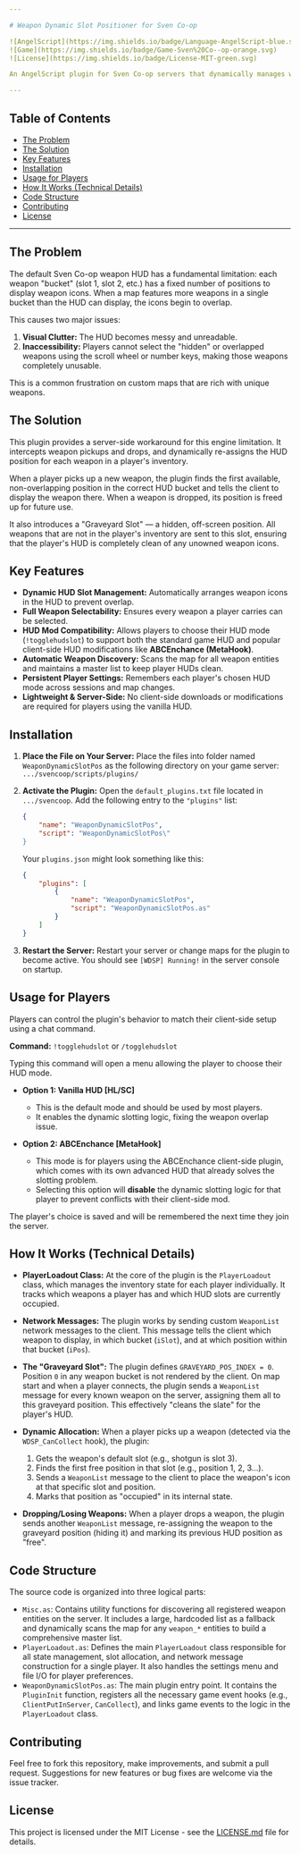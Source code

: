 ```yaml
---

# Weapon Dynamic Slot Positioner for Sven Co-op

![AngelScript](https://img.shields.io/badge/Language-AngelScript-blue.svg)
![Game](https://img.shields.io/badge/Game-Sven%20Co--op-orange.svg)
![License](https://img.shields.io/badge/License-MIT-green.svg)

An AngelScript plugin for Sven Co-op servers that dynamically manages weapon HUD slots to prevent overlap and ensure all weapons are selectable, especially on maps with a large number of custom weapons.

---
```


## Table of Contents
* [The Problem](#the-problem)
* [The Solution](#the-solution)
* [Key Features](#key-features)
* [Installation](#installation)
* [Usage for Players](#usage-for-players)
* [How It Works (Technical Details)](#how-it-works-technical-details)
* [Code Structure](#code-structure)
* [Contributing](#contributing)
* [License](#license)

---

## The Problem

The default Sven Co-op weapon HUD has a fundamental limitation: each weapon "bucket" (slot 1, slot 2, etc.) has a fixed number of positions to display weapon icons. When a map features more weapons in a single bucket than the HUD can display, the icons begin to overlap.

This causes two major issues:
1.  **Visual Clutter:** The HUD becomes messy and unreadable.
2.  **Inaccessibility:** Players cannot select the "hidden" or overlapped weapons using the scroll wheel or number keys, making those weapons completely unusable.

This is a common frustration on custom maps that are rich with unique weapons.

## The Solution

This plugin provides a server-side workaround for this engine limitation. It intercepts weapon pickups and drops, and dynamically re-assigns the HUD position for each weapon in a player's inventory.

When a player picks up a new weapon, the plugin finds the first available, non-overlapping position in the correct HUD bucket and tells the client to display the weapon there. When a weapon is dropped, its position is freed up for future use.

It also introduces a "Graveyard Slot" — a hidden, off-screen position. All weapons that are not in the player's inventory are sent to this slot, ensuring that the player's HUD is completely clean of any unowned weapon icons.

## Key Features

-   **Dynamic HUD Slot Management:** Automatically arranges weapon icons in the HUD to prevent overlap.
-   **Full Weapon Selectability:** Ensures every weapon a player carries can be selected.
-   **HUD Mod Compatibility:** Allows players to choose their HUD mode (`!togglehudslot`) to support both the standard game HUD and popular client-side HUD modifications like **ABCEnchance (MetaHook)**.
-   **Automatic Weapon Discovery:** Scans the map for all weapon entities and maintains a master list to keep player HUDs clean.
-   **Persistent Player Settings:** Remembers each player's chosen HUD mode across sessions and map changes.
-   **Lightweight & Server-Side:** No client-side downloads or modifications are required for players using the vanilla HUD.

## Installation

1.  **Place the File on Your Server:**
    Place the files into folder named `WeaponDynamicSlotPos` as the following directory on your game server:
    `.../svencoop/scripts/plugins/`

2.  **Activate the Plugin:**
    Open the `default_plugins.txt` file located in `.../svencoop`. Add the following entry to the `"plugins"` list:

    ```json
    {
        "name": "WeaponDynamicSlotPos",
        "script": "WeaponDynamicSlotPos\"
    }
    ```
    Your `plugins.json` might look something like this:
    ```json
    {
        "plugins": [
            {
                "name": "WeaponDynamicSlotPos",
                "script": "WeaponDynamicSlotPos.as"
            }
        ]
    }
    ```

3.  **Restart the Server:**
    Restart your server or change maps for the plugin to become active. You should see `[WDSP] Running!` in the server console on startup.

## Usage for Players

Players can control the plugin's behavior to match their client-side setup using a chat command.

**Command:** `!togglehudslot` or `/togglehudslot`

Typing this command will open a menu allowing the player to choose their HUD mode.

-   **Option 1: Vanilla HUD [HL/SC]**
    -   This is the default mode and should be used by most players.
    -   It enables the dynamic slotting logic, fixing the weapon overlap issue.

-   **Option 2: ABCEnchance [MetaHook]**
    -   This mode is for players using the ABCEnchance client-side plugin, which comes with its own advanced HUD that already solves the slotting problem.
    -   Selecting this option will **disable** the dynamic slotting logic for that player to prevent conflicts with their client-side mod.

The player's choice is saved and will be remembered the next time they join the server.

## How It Works (Technical Details)

-   **PlayerLoadout Class:** At the core of the plugin is the `PlayerLoadout` class, which manages the inventory state for each player individually. It tracks which weapons a player has and which HUD slots are currently occupied.

-   **Network Messages:** The plugin works by sending custom `WeaponList` network messages to the client. This message tells the client which weapon to display, in which bucket (`iSlot`), and at which position within that bucket (`iPos`).

-   **The "Graveyard Slot":** The plugin defines `GRAVEYARD_POS_INDEX = 0`. Position `0` in any weapon bucket is not rendered by the client. On map start and when a player connects, the plugin sends a `WeaponList` message for every known weapon on the server, assigning them all to this graveyard position. This effectively "cleans the slate" for the player's HUD.

-   **Dynamic Allocation:** When a player picks up a weapon (detected via the `WDSP_CanCollect` hook), the plugin:
    1.  Gets the weapon's default slot (e.g., shotgun is slot 3).
    2.  Finds the first free position in that slot (e.g., position 1, 2, 3...).
    3.  Sends a `WeaponList` message to the client to place the weapon's icon at that specific slot and position.
    4.  Marks that position as "occupied" in its internal state.

-   **Dropping/Losing Weapons:** When a player drops a weapon, the plugin sends another `WeaponList` message, re-assigning the weapon to the graveyard position (hiding it) and marking its previous HUD position as "free".

## Code Structure

The source code is organized into three logical parts:

-   `Misc.as`: Contains utility functions for discovering all registered weapon entities on the server. It includes a large, hardcoded list as a fallback and dynamically scans the map for any `weapon_*` entities to build a comprehensive master list.
-   `PlayerLoadout.as`: Defines the main `PlayerLoadout` class responsible for all state management, slot allocation, and network message construction for a single player. It also handles the settings menu and file I/O for player preferences.
-   `WeaponDynamicSlotPos.as`: The main plugin entry point. It contains the `PluginInit` function, registers all the necessary game event hooks (e.g., `ClientPutInServer`, `CanCollect`), and links game events to the logic in the `PlayerLoadout` class.

## Contributing

Feel free to fork this repository, make improvements, and submit a pull request. Suggestions for new features or bug fixes are welcome via the issue tracker.

## License

This project is licensed under the MIT License - see the [LICENSE.md](LICENSE.md) file for details.